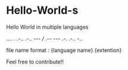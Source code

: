 # Hello-World-s
Hello World in multiple languages


.... . .-.. .-.. --- / .-- --- .-. .-.. -..


file name format :
{language name}.{extention}

Feel free to contribute!!
